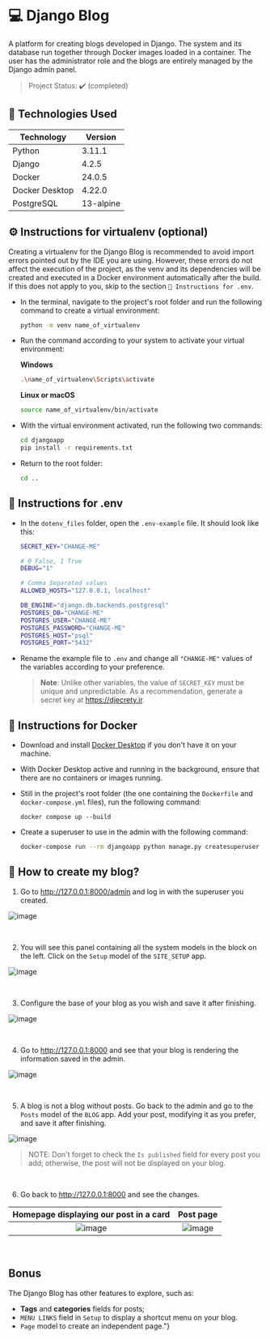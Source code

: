 # 💻 Django Blog

A platform for creating blogs developed in Django. The system and its database run together through Docker images loaded in a container. The user has the administrator role and the blogs are entirely managed by the Django admin panel.

> Project Status: ✔️ (completed)

## 🔧 Technologies Used

| Technology | Version |
| -------- | ------- |
| Python  | 3.11.1 |
| Django | 4.2.5 |
| Docker | 24.0.5 |
| Docker Desktop | 4.22.0 |
| PostgreSQL | 13-alpine |

## ⚙️ Instructions for virtualenv (optional)
Creating a virtualenv for the Django Blog is recommended to avoid import errors pointed out by the IDE you are using. However, these errors do not affect the execution of the project, as the venv and its dependencies will be created and executed in a Docker environment automatically after the build. If this does not apply to you, skip to the section <code>📂 Instructions for .env</code>.

* In the terminal, navigate to the project's root folder and run the following command to create a virtual environment:
  ```bash
  python -m venv name_of_virtualenv
  ```

* Run the command according to your system to activate your virtual environment:

  **Windows**
  ```bash
  .\name_of_virtualenv\Scripts\activate
  ```

  **Linux or macOS**
  ```bash
  source name_of_virtualenv/bin/activate
  ```

* With the virtual environment activated, run the following two commands:
  ```bash
  cd djangoapp
  pip install -r requirements.txt
  ```

* Return to the root folder:
  ```bash
  cd ..
  ```

## 📂 Instructions for .env
* In the <code>dotenv_files</code> folder, open the <code>.env-example</code> file. It should look like this:
  ```bash
  SECRET_KEY="CHANGE-ME"
  
  # 0 False, 1 True
  DEBUG="1"
  
  # Comma Separated values
  ALLOWED_HOSTS="127.0.0.1, localhost"
  
  DB_ENGINE="django.db.backends.postgresql"
  POSTGRES_DB="CHANGE-ME"
  POSTGRES_USER="CHANGE-ME"
  POSTGRES_PASSWORD="CHANGE-ME"
  POSTGRES_HOST="psql"
  POSTGRES_PORT="5432"
  ```
* Rename the example file to <code>.env</code> and change all <code>"CHANGE-ME"</code> values of the variables according to your preference.

  > **Note**: Unlike other variables, the value of <code>SECRET_KEY</code> must be unique and unpredictable. As a recommendation, generate a secret key at https://djecrety.ir.

## 🐋 Instructions for Docker
* Download and install <a href="https://www.docker.com/products/docker-desktop/" target="_blank">Docker Desktop</a> if you don't have it on your machine.

* With Docker Desktop active and running in the background, ensure that there are no containers or images running.

* Still in the project's root folder (the one containing the <code>Dockerfile</code> and <code>docker-compose.yml</code> files), run the following command:
  ```
  docker compose up --build
  ```

* Create a superuser to use in the admin with the following command:
  ```bash
  docker-compose run --rm djangoapp python manage.py createsuperuser
  ```

## 🤔 How to create my blog?
1. Go to http://127.0.0.1:8000/admin and log in with the superuser you created.

![image](https://github.com/gustavof04/django-blog/assets/127045694/bc56484a-2365-43b8-bcf5-6f17d7937684)

</br>

2. You will see this panel containing all the system models in the block on the left. Click on the <code>Setup</code> model of the <code>SITE_SETUP</code> app.

![image](https://github.com/gustavof04/django-blog/assets/127045694/e83de2dc-867c-4080-bccf-137ea8c2b04a)

</br>

3. Configure the base of your blog as you wish and save it after finishing.

![image](https://github.com/gustavof04/django-blog/assets/127045694/6eaa1e9f-806a-48f2-89ee-ba5e7a5bafca)

</br>

4. Go to http://127.0.0.1:8000 and see that your blog is rendering the information saved in the admin.

![image](https://github.com/gustavof04/django-blog/assets/127045694/71890b22-44ac-43f3-b912-b9a3db4cc5d5)

</br>

5. A blog is not a blog without posts. Go back to the admin and go to the <code>Posts</code> model of the <code>BLOG</code> app. Add your post, modifying it as you prefer, and save it after finishing.

![image](https://github.com/gustavof04/django-blog/assets/127045694/01f1cfed-4fe7-4d51-89f1-ecbf13c51b19)
> NOTE: Don't forget to check the <code>Is published</code> field for every post you add; otherwise, the post will not be displayed on your blog.  

</br>

6. Go back to http://127.0.0.1:8000 and see the changes.

Homepage displaying our post in a card            |  Post page
:-------------------------:|:-------------------------:
![image](https://github.com/gustavof04/django-blog/assets/127045694/4495596a-8fac-422f-a9aa-6ab2d9353df7) | ![image](https://github.com/gustavof04/django-blog/assets/127045694/eb928ec0-eb42-4494-bbab-169fc8ba9bfc)

</br>

## Bonus

The Django Blog has other features to explore, such as:
 * **Tags** and **categories** fields for posts;
 * <code>MENU LINKS</code> field in <code>Setup</code> to display a shortcut menu on your blog.
 * <code>Page</code> model to create an independent page."}
